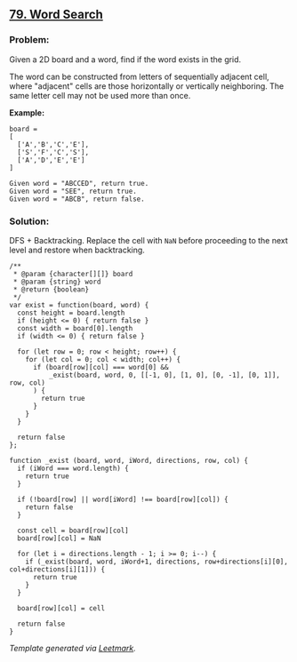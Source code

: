 ## [79. Word Search](https://leetcode.com/problems/word-search/description/)

### Problem:

Given a 2D board and a word, find if the word exists in the grid.

The word can be constructed from letters of sequentially adjacent cell, where "adjacent" cells are those horizontally or vertically neighboring. The same letter cell may not be used more than once.

**Example:**

    board =
    [
      ['A','B','C','E'],
      ['S','F','C','S'],
      ['A','D','E','E']
    ]

    Given word = "ABCCED", return true.
    Given word = "SEE", return true.
    Given word = "ABCB", return false.

### Solution:

DFS + Backtracking. Replace the cell with `NaN` before proceeding to the next level and restore when backtracking.

    /**
     * @param {character[][]} board
     * @param {string} word
     * @return {boolean}
     */
    var exist = function(board, word) {
      const height = board.length
      if (height <= 0) { return false }
      const width = board[0].length
      if (width <= 0) { return false }

      for (let row = 0; row < height; row++) {
        for (let col = 0; col < width; col++) {
          if (board[row][col] === word[0] &&
              _exist(board, word, 0, [[-1, 0], [1, 0], [0, -1], [0, 1]], row, col)
          ) {
            return true
          }
        }
      }

      return false
    };

    function _exist (board, word, iWord, directions, row, col) {
      if (iWord === word.length) {
        return true
      }

      if (!board[row] || word[iWord] !== board[row][col]) {
        return false
      }

      const cell = board[row][col]
      board[row][col] = NaN

      for (let i = directions.length - 1; i >= 0; i--) {
        if (_exist(board, word, iWord+1, directions, row+directions[i][0], col+directions[i][1])) {
          return true
        }
      }

      board[row][col] = cell

      return false
    }

_Template generated via [Leetmark](https://github.com/crimx/crx-leetmark)._

